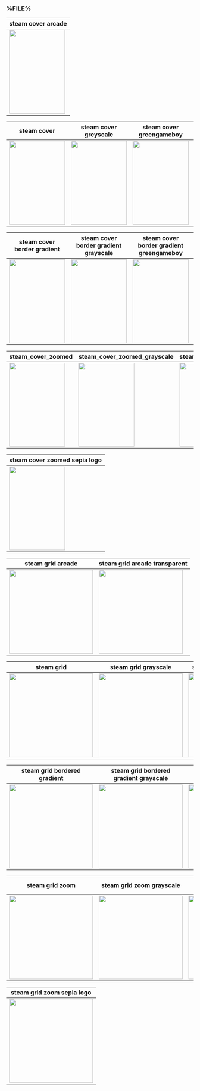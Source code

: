 ### %FILE%

| steam cover arcade |
|-------|
|<IMG src="steam_cover_arcade/%FILE%.png" width="150" height="225" />|

| steam cover | steam cover greyscale | steam cover greengameboy | steam cover sepia |
|-------|-------|-------|-------|
|<IMG src="steam_cover/%FILE%.png" width="150" height="225" />|<IMG src="steam_cover_greyscale/%FILE%.png" width="150" height="225" />|<IMG src="steam_cover_greengameboy/%FILE%.png" width="150" height="225" />|<IMG src="steam_cover_sepia/%FILE%.png" width="150" height="225" />|

| steam cover border gradient | steam cover border gradient grayscale | steam cover border gradient greengameboy | steam cover border gradient sepia |
|-------|-------|-------|-------|
|<IMG src="steam_cover_border_gradient/%FILE%.png" width="150" height="225" />|<IMG src="steam_cover_border_gradient_grayscale/%FILE%.png" width="150" height="225" />|<IMG src="steam_cover_border_gradient_greengameboy/%FILE%.png" width="150" height="225" />|<IMG src="steam_cover_border_gradient_sepia/%FILE%.png" width="150" height="225" />|

| steam_cover_zoomed | steam_cover_zoomed_grayscale | steam_cover_zoomed_greengameboy | steam_cover_zoomed_sepia |
|-------|-------|-------|-------|
|<IMG src="steam_cover_zoomed/%FILE%.png" width="150" height="225" />|<IMG src="steam_cover_zoomed_grayscale/%FILE%.png" width="150" height="225" />|<IMG src="steam_cover_zoomed_greengameboy/%FILE%.png" width="150" height="225" />|<IMG src="steam_cover_zoomed_sepia/%FILE%.png" width="150" height="225" />|

| steam cover zoomed sepia logo | 
|-------|
|<IMG src="steam_cover_zoomed_sepia_logo/%FILE%.png" width="150" height="225" />|

| steam grid arcade | steam grid arcade transparent |
|-------|-------|
|<IMG src="steam_grid_arcade/%FILE%.png" width="225"/>|<IMG src="steam_grid_arcade_transparent/%FILE%.png" width="225"/>|

| steam grid | steam grid grayscale | steam grid greengameboy | steam grid sepia |
|-------|-------|-------|-------|
|<IMG src="steam_grid/%FILE%.png" width="225"/>|<IMG src="steam_grid_grayscale/%FILE%.png" width="225"/>|<IMG src="steam_grid_greengameboy/%FILE%.png" width="225"/>|<IMG src="steam_grid_sepia/%FILE%.png" width="225"/>|

| steam grid bordered gradient | steam grid bordered gradient grayscale | steam grid bordered gradient greengameboy | steam grid bordered gradient sepia |
|-------|-------|-------|-------|
|<IMG src="steam_grid_bordered_gradient/%FILE%.png" width="225"/>|<IMG src="steam_grid_bordered_gradient_grayscale/%FILE%.png" width="225"/>|<IMG src="steam_grid_bordered_gradient_greengameboy/%FILE%.png" width="225"/>|<IMG src="steam_grid_bordered_gradient_sepia/%FILE%.png" width="225"/>|

| steam grid zoom | steam grid zoom grayscale | steam grid zoom greengameboy | steam grid zoom sepia |
|-------|-------|-------|-------|
|<IMG src="steam_grid_zoom/%FILE%.png" width="225"/>|<IMG src="steam_grid_zoom_grayscale/%FILE%.png" width="225"/>|<IMG src="steam_grid_zoom_greengameboy/%FILE%.png" width="225"/>|<IMG src="steam_grid_zoom_sepia/%FILE%.png" width="225"/>|

| steam grid zoom sepia logo |
|-------|
|<IMG src="steam_grid_zoom_sepia_logo/%FILE%.png" width="225"/>|
